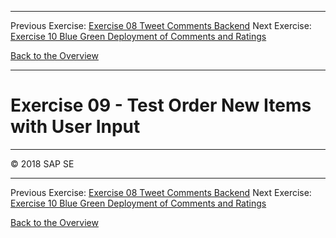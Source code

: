 - - - -
Previous Exercise: [Exercise 08 Tweet Comments Backend](../Exercise-08-Tweet-Comments-Backend) Next Exercise: [Exercise 10 Blue Green Deployment of Comments and Ratings](../Exercise-10-Blue-Green-Deployment-of-Comments-and-Ratings)

[Back to the Overview](../README.md)
- - - -

# Exercise 09 - Test Order New Items with User Input

- - - -
© 2018 SAP SE
- - - -

Previous Exercise: [Exercise 08 Tweet Comments Backend](../Exercise-08-Tweet-Comments-Backend) Next Exercise: [Exercise 10 Blue Green Deployment of Comments and Ratings](../Exercise-10-Blue-Green-Deployment-of-Comments-and-Ratings)

[Back to the Overview](../README.md)
